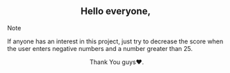 <h2 align="center">Hello everyone, </h2>

> [!note]  
> If anyone has an interest in this project, just try to decrease the score when the user enters negative numbers and a number greater than 25.





<p align="center">Thank You guys❤.</p>



